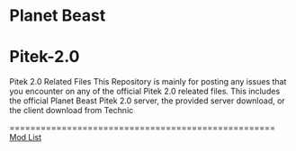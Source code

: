 # Planet Beast

# Pitek-2.0
Pitek 2.0 Related Files
This Repository is mainly for posting any issues that you encounter on any of the official Pitek 2.0 releated files. 
This includes the official Planet Beast Pitek 2.0 server, the provided server download, or the client download from Technic


===================================================
<a href="https://github.com/PlanetBeast/Pitek-2.0/blob/master/Mod%20List">Mod List</a>


